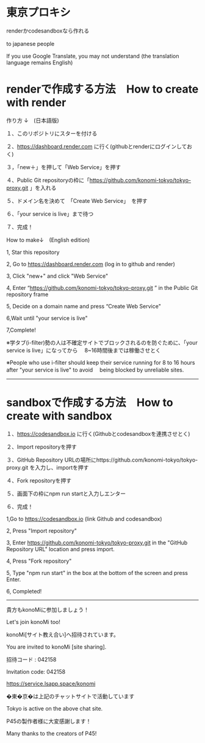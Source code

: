 # 東京プロキシ
renderかcodesandboxなら作れる


to japanese people　

If you use Google Translate, you may not understand (the translation language remains English)

# renderで作成する方法　How to create with render

作り方 ↓　(日本語版)

１、このリポジトリにスターを付ける

２、https://dashboard.render.com
に行く(githubとrenderにログインしておく)

３，「new＋」を押して「Web Service」を押す

４、Public Git repositoryの枠に「https://github.com/konomi-tokyo/tokyo-proxy.git
」を入れる

５、ドメイン名を決めて　「Create Web Service」　を押す

６、「your service is live」まで待つ

７、完成！

 How to make↓　(English edition)

1, Star this repository 

2, Go to https://dashboard.render.com
(log in to github and render)

3, Click "new+" and click "Web Service"

4, Enter “https://github.com/konomi-tokyo/tokyo-proxy.git
” in the Public Git repository frame

5, Decide on a domain name and press “Create Web Service"

6,Wait until "your service is live"

7,Complete!

※学タブ(i-filter)勢の人は不確定サイトでブロックされるのを防ぐために、「your service is live」になってから
　8~16時間後までは稼働させとく

 ※People who use i-filter should keep their service running for 8 to 16 hours after "your service is live" to avoid 
 　being blocked by unreliable sites.

-----------------------------------------------------------------------------

  # sandboxで作成する方法　How to create with sandbox

  １、https://codesandbox.io
  に行く(Githubとcodesandboxを連携させとく)

  ２、Import repositoryを押す

  ３、GitHub Repository URLの場所にhttps://github.com/konomi-tokyo/tokyo-proxy.git
  を入力し、importを押す

  ４、Fork repositoryを押す
  
  ５、画面下の枠にnpm run startと入力しエンター

  ６、完成！

1,Go to https://codesandbox.io
(link Github and codesandbox)

2, Press "Import repository"

3, Enter https://github.com/konomi-tokyo/tokyo-proxy.git
in the "GitHub Repository URL" location and press import.

4, Press "Fork repository"

5, Type "npm run start" in the box at the bottom of the screen and press Enter.

6, Completed!

--------------------------------------------------------------
貴方もkonoMiに参加しましょう！

Let's join konoMi too!

konoMi[サイト教え合い]へ招待されています。

You are invited to konoMi [site sharing].

招待コード : 042158 

Invitation code: 042158

https://service.lsapp.space/konomi

�東�京�は上記のチャットサイトで活動しています 

Tokyo is active on the above chat site.

P45の製作者様に大変感謝します！ 

Many thanks to the creators of P45!

